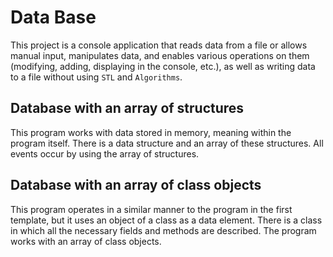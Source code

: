 # Data Base

This project is a console application that reads data from a file or allows manual input, manipulates data, and enables various operations on them (modifying, adding, displaying in the console, etc.), as well as writing data to a file without using `STL` and `Algorithms`.

## Database with an array of structures

This program works with data stored in memory, meaning within the program itself. 
There is a data structure and an array of these structures. All events occur by using the array of structures.

## Database with an array of class objects
 
 This program operates in a similar manner to the program in the first template, but it uses an object of a class as a data element. There is a class in which all the necessary fields and methods are described. 
 The program works with an array of class objects.
